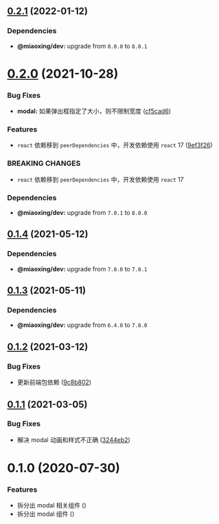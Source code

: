 ## [0.2.1](https://github.com/miaoxing/mxjs-modal/compare/v0.2.0...v0.2.1) (2022-01-12)





### Dependencies

* **@miaoxing/dev:** upgrade from `8.0.0` to `8.0.1`

# [0.2.0](https://github.com/miaoxing/mxjs-modal/compare/v0.1.4...v0.2.0) (2021-10-28)


### Bug Fixes

* **modal:** 如果弹出框指定了大小，则不限制宽度 ([cf5cad6](https://github.com/miaoxing/mxjs-modal/commit/cf5cad6b1590eececda94c4cac637dba5561e20a))


### Features

* `react` 依赖移到 `peerDependencies` 中，开发依赖使用 `react` 17 ([9ef3f26](https://github.com/miaoxing/mxjs-modal/commit/9ef3f26f316f1284c982093cf5b4fa250219aa9e))


### BREAKING CHANGES

* `react` 依赖移到 `peerDependencies` 中，开发依赖使用 `react` 17





### Dependencies

* **@miaoxing/dev:** upgrade from `7.0.1` to `8.0.0`

## [0.1.4](https://github.com/miaoxing/mxjs-modal/compare/v0.1.3...v0.1.4) (2021-05-12)





### Dependencies

* **@miaoxing/dev:** upgrade from `7.0.0` to `7.0.1`

## [0.1.3](https://github.com/miaoxing/mxjs-modal/compare/v0.1.2...v0.1.3) (2021-05-11)





### Dependencies

* **@miaoxing/dev:** upgrade from `6.4.0` to `7.0.0`

## [0.1.2](https://github.com/miaoxing/mxjs-modal/compare/v0.1.1...v0.1.2) (2021-03-12)


### Bug Fixes

* 更新前端包依赖 ([9c8b802](https://github.com/miaoxing/mxjs-modal/commit/9c8b80215a09edb7af1dc0ab3d4d1bd7902ce400))

## [0.1.1](https://github.com/miaoxing/mxjs-modal/compare/v0.1.0...v0.1.1) (2021-03-05)


### Bug Fixes

* 解决 modal 动画和样式不正确 ([3244eb2](https://github.com/miaoxing/mxjs-modal/commit/3244eb229d384b4668e50f124415290dc8a0db10))

# 0.1.0 (2020-07-30)


### Features

* 拆分出 modal 相关组件 ([](https://github.com/miaoxing/mxjs-modal/commit/))
* 拆分出 modal 组件 ([](https://github.com/miaoxing/mxjs-modal/commit/))
